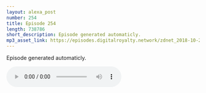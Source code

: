 ```yaml
---
layout: alexa_post
number: 254
title: Episode 254
length: 738786
short_description: Episode generated automaticly.
mp3_asset_link: https://episodes.digitalroyalty.network/zdnet_2018-10-26_01-00-04.mp3
---
```


Episode generated automaticly.

<audio controls>
    <source src="{{ page.mp3_asset_link }}" type="audio/mpeg">
</audio>